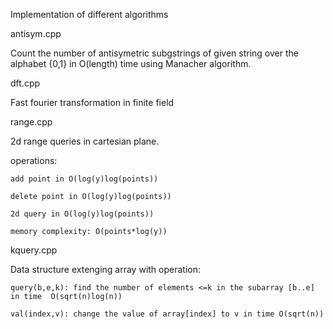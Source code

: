 Implementation of different algorithms

antisym.cpp

Count the number of antisymetric subgstrings of given string over the alphabet {0,1} in O(length) time using Manacher algorithm.

dft.cpp

Fast fourier transformation in finite field

range.cpp

2d range queries in cartesian plane.

operations:

	add point in O(log(y)log(points))
	
	delete point in O(log(y)log(points))
	
	2d query in O(log(y)log(points))
	
	memory complexity: O(points*log(y))

kquery.cpp

Data structure extenging array with operation:

	query(b,e,k): find the number of elements <=k in the subarray [b..e] in time  O(sqrt(n)log(n))
	
	val(index,v): change the value of array[index] to v in time O(sqrt(n))

	


